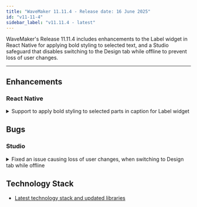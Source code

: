 ```yaml
---
title: "WaveMaker 11.11.4 - Release date: 16 June 2025"
id: "v11-11-4"
sidebar_label: "v11.11.4 - latest"
---
```


WaveMaker's Release 11.11.4 includes enhancements to the Label widget in React Native for applying bold styling to selected text, and a Studio safeguard that disables switching to the Design tab while offline to prevent loss of user changes.

---

## Enhancements

### React Native

<details>
<summary>Support to apply bold styling to selected parts in caption for Label widget</summary>

Added support to apply bold styling to specific parts of a Label widget’s caption. You can now wrap the desired text within `**` to highlight selected phrases in bold.

For example:
```html
<wm-label caption="Your code is valid for **10 mins** from the time of request." />
```
This allows more control over text emphasis within label captions.
</details>

## Bugs

### Studio

<details>
<summary>Fixed an issue causing loss of user changes, when switching to Design tab while offline</summary>
If a user made changes in the **Markup** tab while offline, then switched to the **Design** tab, made additional changes, and saved — the markup changes made while user was offline were lost upon reconnecting.

To avoid this, Studio now **disables switching to the Design tab while offline**, ensuring user changes are preserved and data remains consistent.
</details>



## Technology Stack

- [Latest technology stack and updated libraries](/learn/wavemaker-release-notes#technology-stack)



